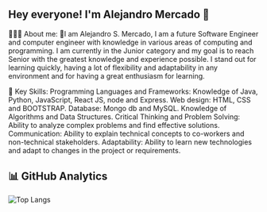 ## Hey everyone! I'm Alejandro Mercado 👋


👨🏼‍💻  About me:
🔸I am Alejandro S. Mercado, I am a future Software Engineer and computer engineer with knowledge in various areas of computing and programming.
  I am currently in the Junior category and my goal is to reach Senior with the greatest knowledge and experience possible. 
  I stand out for learning quickly, having a lot of flexibility and adaptability in any environment and for having a great enthusiasm for learning.

💪 Key Skills:
    Programming Languages ​​and Frameworks: Knowledge of Java, Python, JavaScript, React JS, node and Express.
    Web design: HTML, CSS and BOOTSTRAP.
    Database: Mongo db and MySQL.
    Knowledge of Algorithms and Data Structures.
    Critical Thinking and Problem Solving: Ability to analyze complex problems and find effective solutions.
    Communication: Ability to explain technical concepts to co-workers and non-technical stakeholders.
    Adaptability: Ability to learn new technologies and adapt to changes in the project or requirements.

## 📊 GitHub Analytics
<!-- Aquí podrías agregar imágenes o links a servicios como GitHub Stats -->
![Top Langs](https://github-readme-stats.vercel.app/api/top-langs/?username=alejandro-samuel-mercado&layout=compact&langs_count=8&theme=radical)


